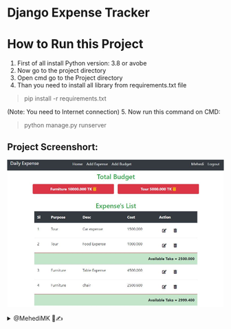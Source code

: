 <h1 style='center'>Django Expense Tracker</h1>


# How to Run this Project

1. First of all install Python version: 3.8 or avobe
2. Now go to the project directory
3. Open cmd go to the Project directory
4. Than you need to install all library from requirements.txt file
> pip install -r requirements.txt

(Note: You need to Internet connection)
5. Now run this command on CMD:
> python manage.py runserver

## Project Screenshort:
![Django Expense Tracker](./screenshort.JPG)


<details> 
  <summary>@MehediMK 👋✍</summary>
  <p>Thank you!</p>
</details>
